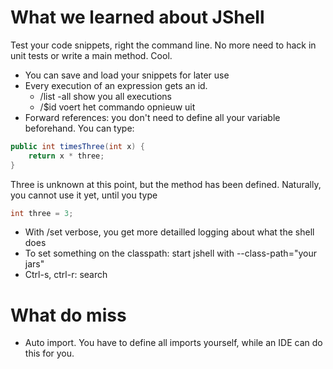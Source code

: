 # What we learned about JShell
Test your code snippets, right the command line. No more need to hack in unit tests or write a main method. Cool.


- You can save and load your snippets for later use
- Every execution of an expression gets an id.
    - /list -all show you all executions
    - /$id voert het commando opnieuw uit
- Forward references: you don't need to define all your variable beforehand. You can type:

```java
public int timesThree(int x) {
    return x * three;
}
```

Three is unknown at this point, but the method has been defined. Naturally, you cannot use it yet, until you type
```java
int three = 3;
```


- With /set verbose, you get more detailled logging about what the shell does
- To set something on the classpath: start jshell with --class-path="your jars"
- Ctrl-s, ctrl-r: search


# What do miss
- Auto import. You have to define all imports yourself, while an IDE can do this for you.